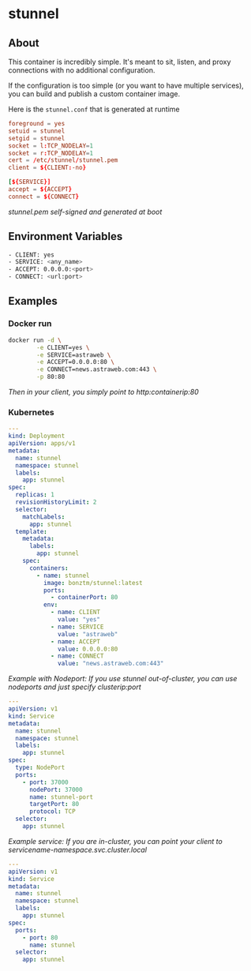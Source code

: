 # stunnel

## About
This container is incredibly simple.  It's meant to sit, listen, and proxy connections with no additional configuration.

If the configuration is too simple (or you want to have multiple services), you can build and publish a custom container image.

Here is the `stunnel.conf` that is generated at runtime

```conf
foreground = yes
setuid = stunnel
setgid = stunnel
socket = l:TCP_NODELAY=1
socket = r:TCP_NODELAY=1
cert = /etc/stunnel/stunnel.pem
client = ${CLIENT:-no}

[${SERVICE}]
accept = ${ACCEPT}
connect = ${CONNECT}
```
*stunnel.pem self-signed and generated at boot*

## Environment Variables

```sh
- CLIENT: yes
- SERVICE: <any_name>
- ACCEPT: 0.0.0.0:<port>
- CONNECT: <url:port>
```

## Examples

### Docker run
```sh
docker run -d \
        -e CLIENT=yes \
        -e SERVICE=astraweb \
        -e ACCEPT=0.0.0.0:80 \
        -e CONNECT=news.astraweb.com:443 \
        -p 80:80
```
*Then in your client, you simply point to http:containerip:80*

### Kubernetes
```yaml
---
kind: Deployment
apiVersion: apps/v1
metadata:
  name: stunnel
  namespace: stunnel
  labels:
    app: stunnel
spec:
  replicas: 1
  revisionHistoryLimit: 2
  selector:
    matchLabels:
      app: stunnel
  template:
    metadata:
      labels:
        app: stunnel
    spec:
      containers:
        - name: stunnel
          image: bonztm/stunnel:latest
          ports:
            - containerPort: 80
          env:
            - name: CLIENT
              value: "yes"
            - name: SERVICE
              value: "astraweb"
            - name: ACCEPT
              value: 0.0.0.0:80
            - name: CONNECT
              value: "news.astraweb.com:443"
```

*Example with Nodeport:  If you use stunnel out-of-cluster, you can use nodeports and just specify clusterip:port*
```yaml
---
apiVersion: v1
kind: Service
metadata:
  name: stunnel
  namespace: stunnel
  labels:
    app: stunnel
spec:
  type: NodePort
  ports:
    - port: 37000
      nodePort: 37000
      name: stunnel-port
      targetPort: 80
      protocol: TCP
  selector:
    app: stunnel
```

*Example service: If you are in-cluster, you can point your client to servicename-namespace.svc.cluster.local*
```yaml
---
apiVersion: v1
kind: Service
metadata:
  name: stunnel
  namespace: stunnel
  labels:
    app: stunnel
spec:
  ports:
    - port: 80
      name: stunnel
  selector:
    app: stunnel
```